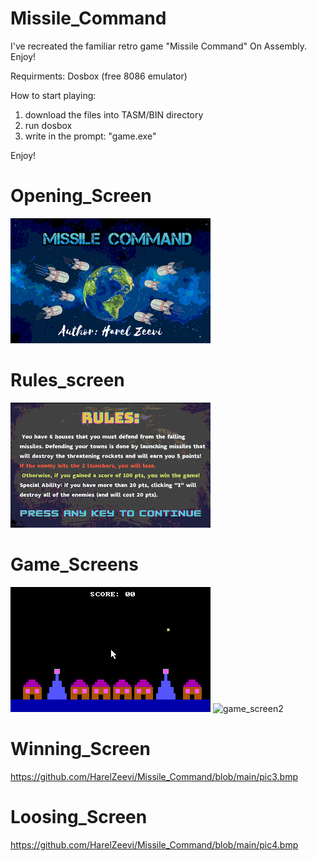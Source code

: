 # Missile_Command
I've recreated the familiar retro game "Missile Command" On Assembly. Enjoy!

Requirments:
  Dosbox (free 8086 emulator)
 
 How to start playing:
  1. download the files into TASM/BIN directory
  2. run dosbox 
  3. write in the prompt: "game.exe"
 
 Enjoy!


# Opening_Screen
![opening screen](https://github.com/HarelZeevi/Missile_Command/blob/main/screenshots/td_009.png)


# Rules_screen
![rules_screen](https://github.com/HarelZeevi/Missile_Command/blob/main/screenshots/td_010.png)


# Game_Screens
![game_screen1](https://github.com/HarelZeevi/Missile_Command/blob/main/screenshots/td_011.png)
![game_screen2](https://github.com/HarelZeevi/Missile_Command/blob/main/screenshots/td_0012.png)

# Winning_Screen
https://github.com/HarelZeevi/Missile_Command/blob/main/pic3.bmp

# Loosing_Screen
https://github.com/HarelZeevi/Missile_Command/blob/main/pic4.bmp

